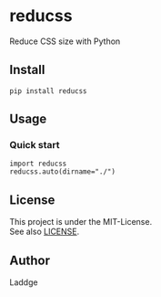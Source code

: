 # reducss
Reduce CSS size with Python

## Install
```
pip install reducss
```

## Usage
### Quick start
```python3
import reducss
reducss.auto(dirname="./")
```

## License
This project is under the MIT-License.  
See also [LICENSE](LICENSE).

## Author
Laddge

